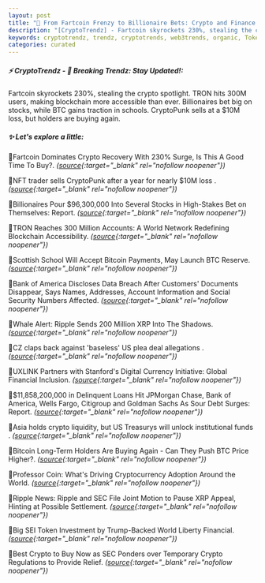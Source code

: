 ```yaml
---
layout: post
title: "🌇 From Fartcoin Frenzy to Billionaire Bets: Crypto and Finance Shake the World"
description: "[CryptoTrendz] - Fartcoin skyrockets 230%, stealing the crypto spotlight. TRON hits 300M users, making blockchain more accessible than ever. Billionaires bet big on stocks, while BTC gains traction in schools. CryptoPunk sells at a $10M loss, but holders are buying again."
keywords: cryptotrendz, trendz, cryptotrends, web3trends, organic, Token, XRP, JPMorgan, SEC, Bitcoin, Digital, Network, BTC, Analyst, Crypto
categories: curated
---
```


##### ⚡ CryptoTrendz - 📌 *Breaking Trendz: Stay Updated!:*

Fartcoin skyrockets 230%, stealing the crypto spotlight. TRON hits 300M users, making blockchain more accessible than ever. Billionaires bet big on stocks, while BTC gains traction in schools. CryptoPunk sells at a $10M loss, but holders are buying again.

##### ✨ *Let's explore a little:*


🔹Fartcoin Dominates Crypto Recovery With 230% Surge, Is This A Good Time To Buy?. *([source](https://s.avyag.com/cs4t){:target="_blank" rel="nofollow noopener"})*

🔹NFT trader sells CryptoPunk after a year for nearly $10M loss . *([source](https://s.avyag.com/hehy){:target="_blank" rel="nofollow noopener"})*

🔹Billionaires Pour $96,300,000 Into Several Stocks in High-Stakes Bet on Themselves: Report. *([source](https://s.avyag.com/vg0g){:target="_blank" rel="nofollow noopener"})*

🔹TRON Reaches 300 Million Accounts: A World Network Redefining Blockchain Accessibility. *([source](https://s.avyag.com/e3ch){:target="_blank" rel="nofollow noopener"})*

🔹Scottish School Will Accept Bitcoin Payments, May Launch BTC Reserve. *([source](https://s.avyag.com/xyql){:target="_blank" rel="nofollow noopener"})*

🔹Bank of America Discloses Data Breach After Customers' Documents Disappear, Says Names, Addresses, Account Information and Social Security Numbers Affected. *([source](https://s.avyag.com/rtdh){:target="_blank" rel="nofollow noopener"})*

🔹Whale Alert: Ripple Sends 200 Million XRP Into The Shadows. *([source](https://s.avyag.com/nk1c){:target="_blank" rel="nofollow noopener"})*

🔹CZ claps back against 'baseless' US plea deal allegations . *([source](https://s.avyag.com/h78x){:target="_blank" rel="nofollow noopener"})*

🔹UXLINK Partners with Stanford's Digital Currency Initiative: Global Financial Inclusion. *([source](https://s.avyag.com/9ig0){:target="_blank" rel="nofollow noopener"})*

🔹$11,858,200,000 in Delinquent Loans Hit JPMorgan Chase, Bank of America, Wells Fargo, Citigroup and Goldman Sachs As Sour Debt Surges: Report. *([source](https://s.avyag.com/why4){:target="_blank" rel="nofollow noopener"})*

🔹Asia holds crypto liquidity, but US Treasurys will unlock institutional funds . *([source](https://s.avyag.com/vfzn){:target="_blank" rel="nofollow noopener"})*

🔹Bitcoin Long-Term Holders Are Buying Again - Can They Push BTC Price Higher?. *([source](https://s.avyag.com/b09j){:target="_blank" rel="nofollow noopener"})*

🔹Professor Coin: What's Driving Cryptocurrency Adoption Around the World. *([source](https://s.avyag.com/dvg1){:target="_blank" rel="nofollow noopener"})*

🔹Ripple News: Ripple and SEC File Joint Motion to Pause XRP Appeal, Hinting at Possible Settlement. *([source](https://s.avyag.com/p0gl){:target="_blank" rel="nofollow noopener"})*

🔹Big SEI Token Investment by Trump-Backed World Liberty Financial. *([source](https://s.avyag.com/j4uy){:target="_blank" rel="nofollow noopener"})*

🔹Best Crypto to Buy Now as SEC Ponders over Temporary Crypto Regulations to Provide Relief. *([source](https://s.avyag.com/ym9o){:target="_blank" rel="nofollow noopener"})*
